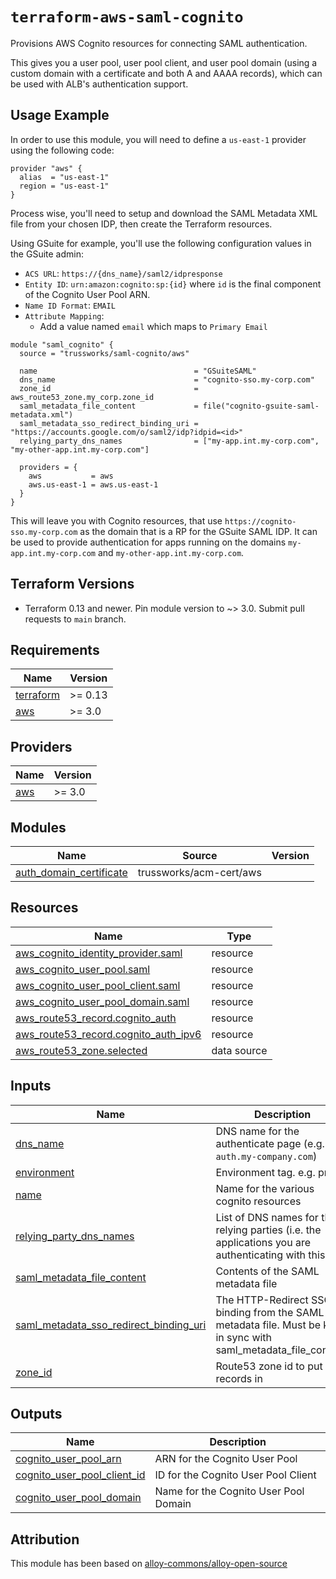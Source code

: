 # `terraform-aws-saml-cognito`

Provisions AWS Cognito resources for connecting SAML authentication.

This gives you a user pool, user pool client, and user pool domain (using a
custom domain with a certificate and both A and AAAA records), which can be
used with ALB's authentication support.

## Usage Example

In order to use this module, you will need to define a `us-east-1` provider using the following code:

```hcl
provider "aws" {
  alias  = "us-east-1"
  region = "us-east-1"
}
```

Process wise, you'll need to setup and download the SAML Metadata XML file from your chosen IDP, then create the Terraform resources.

Using GSuite for example, you'll use the following configuration values in the GSuite admin:

- `ACS URL`: `https://{dns_name}/saml2/idpresponse`
- `Entity ID`: `urn:amazon:cognito:sp:{id}` where `id` is the final component
  of the Cognito User Pool ARN.
- `Name ID Format`: `EMAIL`
- `Attribute Mapping`:
  - Add a value named `email` which maps to `Primary Email`

```hcl
module "saml_cognito" {
  source = "trussworks/saml-cognito/aws"

  name                                   = "GSuiteSAML"
  dns_name                               = "cognito-sso.my-corp.com"
  zone_id                                = aws_route53_zone.my_corp.zone_id
  saml_metadata_file_content             = file("cognito-gsuite-saml-metadata.xml")
  saml_metadata_sso_redirect_binding_uri = "https://accounts.google.com/o/saml2/idp?idpid=<id>"
  relying_party_dns_names                = ["my-app.int.my-corp.com", "my-other-app.int.my-corp.com"]

  providers = {
    aws           = aws
    aws.us-east-1 = aws.us-east-1
  }
}
```

This will leave you with Cognito resources, that use
`https://cognito-sso.my-corp.com` as the domain that is a RP for the GSuite
SAML IDP. It can be used to provide authentication for apps running on the
domains `my-app.int.my-corp.com` and `my-other-app.int.my-corp.com`.


## Terraform Versions

- Terraform 0.13 and newer. Pin module version to ~> 3.0. Submit pull requests to `main` branch.

<!-- BEGINNING OF PRE-COMMIT-TERRAFORM DOCS HOOK -->
## Requirements

| Name | Version |
|------|---------|
| <a name="requirement_terraform"></a> [terraform](#requirement\_terraform) | >= 0.13 |
| <a name="requirement_aws"></a> [aws](#requirement\_aws) | >= 3.0 |

## Providers

| Name | Version |
|------|---------|
| <a name="provider_aws"></a> [aws](#provider\_aws) | >= 3.0 |

## Modules

| Name | Source | Version |
|------|--------|---------|
| <a name="module_auth_domain_certificate"></a> [auth\_domain\_certificate](#module\_auth\_domain\_certificate) | trussworks/acm-cert/aws |  |

## Resources

| Name | Type |
|------|------|
| [aws_cognito_identity_provider.saml](https://registry.terraform.io/providers/hashicorp/aws/latest/docs/resources/cognito_identity_provider) | resource |
| [aws_cognito_user_pool.saml](https://registry.terraform.io/providers/hashicorp/aws/latest/docs/resources/cognito_user_pool) | resource |
| [aws_cognito_user_pool_client.saml](https://registry.terraform.io/providers/hashicorp/aws/latest/docs/resources/cognito_user_pool_client) | resource |
| [aws_cognito_user_pool_domain.saml](https://registry.terraform.io/providers/hashicorp/aws/latest/docs/resources/cognito_user_pool_domain) | resource |
| [aws_route53_record.cognito_auth](https://registry.terraform.io/providers/hashicorp/aws/latest/docs/resources/route53_record) | resource |
| [aws_route53_record.cognito_auth_ipv6](https://registry.terraform.io/providers/hashicorp/aws/latest/docs/resources/route53_record) | resource |
| [aws_route53_zone.selected](https://registry.terraform.io/providers/hashicorp/aws/latest/docs/data-sources/route53_zone) | data source |

## Inputs

| Name | Description | Type | Default | Required |
|------|-------------|------|---------|:--------:|
| <a name="input_dns_name"></a> [dns\_name](#input\_dns\_name) | DNS name for the authenticate page (e.g. `auth.my-company.com`) | `string` | n/a | yes |
| <a name="input_environment"></a> [environment](#input\_environment) | Environment tag. e.g. prod | `string` | n/a | yes |
| <a name="input_name"></a> [name](#input\_name) | Name for the various cognito resources | `string` | n/a | yes |
| <a name="input_relying_party_dns_names"></a> [relying\_party\_dns\_names](#input\_relying\_party\_dns\_names) | List of DNS names for the relying parties (i.e. the applications you are authenticating with this) | `list(string)` | n/a | yes |
| <a name="input_saml_metadata_file_content"></a> [saml\_metadata\_file\_content](#input\_saml\_metadata\_file\_content) | Contents of the SAML metadata file | `string` | n/a | yes |
| <a name="input_saml_metadata_sso_redirect_binding_uri"></a> [saml\_metadata\_sso\_redirect\_binding\_uri](#input\_saml\_metadata\_sso\_redirect\_binding\_uri) | The HTTP-Redirect SSO binding from the SAML metadata file. Must be kept in sync with saml\_metadata\_file\_content! | `string` | n/a | yes |
| <a name="input_zone_id"></a> [zone\_id](#input\_zone\_id) | Route53 zone id to put DNS records in | `string` | n/a | yes |

## Outputs

| Name | Description |
|------|-------------|
| <a name="output_cognito_user_pool_arn"></a> [cognito\_user\_pool\_arn](#output\_cognito\_user\_pool\_arn) | ARN for the Cognito User Pool |
| <a name="output_cognito_user_pool_client_id"></a> [cognito\_user\_pool\_client\_id](#output\_cognito\_user\_pool\_client\_id) | ID for the Cognito User Pool Client |
| <a name="output_cognito_user_pool_domain"></a> [cognito\_user\_pool\_domain](#output\_cognito\_user\_pool\_domain) | Name for the Cognito User Pool Domain |
<!-- END OF PRE-COMMIT-TERRAFORM DOCS HOOK -->

## Attribution

This module has been based on [alloy-commons/alloy-open-source](https://github.com/alloy-commons/alloy-open-source/tree/master/terraform-modules/gsuite-saml-cognito)

